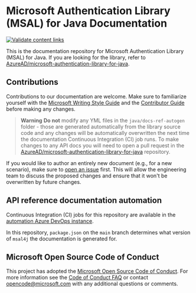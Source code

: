 # Microsoft Authentication Library (MSAL) for Java Documentation

[![Validate content links](https://github.com/MicrosoftDocs/microsoft-authentication-library-java/actions/workflows/linkchecker.yml/badge.svg)](https://github.com/MicrosoftDocs/microsoft-authentication-library-java/actions/workflows/linkchecker.yml)

This is the documentation repository for Microsoft Authentication Library (MSAL) for Java. If you are looking for the library, refer to [AzureAD/microsoft-authentication-library-for-java](https://github.com/AzureAD/microsoft-authentication-library-for-java).

## Contributions

Contributions to our documentation are welcome. Make sure to familiarize yourself with the [Microsoft Writing Style Guide](https://learn.microsoft.com/style-guide/welcome/) and the [Contributor Guide](https://learn.microsoft.com/contribute/) before making any changes.

> **Warning**
> **Do not** modify any YML files in the `java/docs-ref-autogen` folder - those are generated automatically from the library source code and any changes will be automatically overwritten the next time the documentation Continuous Integration (CI) job runs. To make changes to any API docs you will need to open a pull request in the [AzureAD/microsoft-authentication-library-for-java](https://github.com/AzureAD/microsoft-authentication-library-for-java) repository.

If you would like to author an entirely new document (e.g., for a new scenario), make sure to [open an issue](https://github.com/MicrosoftDocs/microsoft-authentication-library-java/issues) first. This will allow the engineering team to discuss the proposed changes and ensure that it won't be overwritten by future changes.

## API reference documentation automation

Continuous Integration (CI) jobs for this repository are available in the [automation Azure DevOps instance](https://apidrop.visualstudio.com/Content%20CI/_build?definitionScope=%5CPROD%5CGitHub_MicrosoftDocs_microsoft-authentication-library-java).

In this repository, `package.json` on the `main` branch determines what version of `msal4j` the documentation is generated for.

## Microsoft Open Source Code of Conduct

This project has adopted the [Microsoft Open Source Code of Conduct](https://opensource.microsoft.com/codeofconduct/).
For more information see the [Code of Conduct FAQ](https://opensource.microsoft.com/codeofconduct/faq/) or contact [opencode@microsoft.com](mailto:opencode@microsoft.com) with any additional questions or comments.
